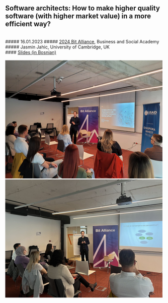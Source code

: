 ## Software architects: How to make higher quality software (with higher market value) in a more efficient way?
<br/>
##### 16.01.2023
##### <a href="https://bit-alliance.ba/">2024 Bit Alliance</a>, Business and Social Academy
<br/>
##### Jasmin Jahic, University of Cambridge, UK
<br/>
#### <a href="doc\tutorial\basa2024\BusinessAndSocialAcademy2024-BOS-pub.pdf">Slides (in Bosnian)</a>
<br/>
<br/>
<img src="doc\tutorial\basa2024\1715347566457.jpg" alt="Girl in a jacket" width="500">
<img src="doc\tutorial\basa2024\1715347569725.jpg" alt="Girl in a jacket" width="500">